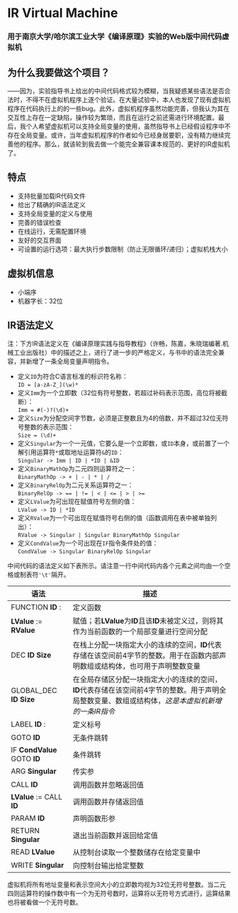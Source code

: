 # IR Virtual Machine
### 用于南京大学/哈尔滨工业大学《编译原理》实验的Web版中间代码虚拟机

## 为什么我要做这个项目？  
——因为，实验指导书上给出的中间代码格式较为模糊，当我疑惑某些语法是否合法时，不得不在虚拟机程序上逐个验证。在大量试验中，本人也发现了现有虚拟机程序在代码执行上的的一些bug。此外，虚拟机程序虽然功能完善，但我认为其在交互性上存在一定缺陷，操作较为繁琐，而且在运行之前还需进行环境配置。最后，我个人希望虚拟机可以支持全局变量的使用，虽然指导书上已经假设程序中不存在全局变量。或许，当年虚拟机程序的作者如今已经身居要职，没有精力继续完善他的程序。那么，就该轮到我去做一个能完全兼容课本规范的、更好的IR虚拟机了。

## 特点
- 支持批量加载IR代码文件
- 给出了精确的IR语法定义
- 支持全局变量的定义与使用
- 完善的错误检查
- 在线运行，无需配置环境
- 友好的交互界面
- 可设置的运行选项：最大执行步数限制（防止无限循环/递归）；虚拟机栈大小

## 虚拟机信息
- 小端序
- 机器字长：32位

## IR语法定义
注：下方IR语法定义在《编译原理实践与指导教程》（许畅，陈嘉，朱晓瑞编著.机械工业出版社）中的描述之上，进行了进一步的严格定义，与书中的语法完全兼容，并新增了一条全局变量声明指令。

- 定义`ID`为符合C语言标准的标识符名称：  
`ID = [a-zA-Z_](\w)*`  
- 定义`Imm`为一个立即数（32位有符号整数，若超过补码表示范围，高位将被截断）：  
`Imm = #(-)?(\d)+`  
- 定义`Size`为分配空间字节数，必须是正整数且为4的倍数，并不超过32位无符号整数的表示范围：  
`Size = (\d)+`  
- 定义`Singular`为一个一元值，它要么是一个立即数，或`ID`本身，或前置了一个解引用运算符`*`或取地址运算符`&`的`ID`：  
`Singular -> Imm | ID | *ID | &ID`  
- 定义`BinaryMathOp`为二元四则运算符之一：  
`BinaryMathOp -> + | - | * | /`
- 定义`BinaryRelOp`为二元关系运算符之一：  
`BinaryRelOp -> == | != | < | <= | > | >=`
- 定义`LValue`为可出现在赋值符号左侧的值：  
`LValue -> ID | *ID`
- 定义`RValue`为一个可出现在赋值符号右侧的值（函数调用在表中被单独列出）：  
`RValue -> Singular | Singular BinaryMathOp Singular`
- 定义`CondValue`为一个可出现在`IF`指令条件处的值：  
`CondValue -> Singular BinaryRelOp Singular`

中间代码的语法定义如下表所示。请注意一行中间代码内各个元素之间均由一个空格或制表符`'\t'`隔开。

|语法|描述|
|------------|------------|
|FUNCTION **ID** :|定义函数|
|**LValue** := **RValue**|赋值；若**LValue**为**ID**且该**ID**未被定义过，则将其作为当前函数的一个局部变量进行空间分配|
|DEC **ID** **Size**|在栈上分配一块指定大小的连续的空间，**ID**代表存储在该空间前4字节的整数。用于在函数内部声明数组或结构体，也可用于声明整数变量|
|GLOBAL_DEC **ID** **Size**|在全局存储区分配一块指定大小的连续的空间，**ID**代表存储在该空间前4字节的整数。用于声明全局整数变量、数组或结构体，*这是本虚拟机新增的一条IR指令*|
|LABEL **ID** :|定义标号|
|GOTO **ID**|无条件跳转|
|IF **CondValue** GOTO **ID**|条件跳转|
|ARG **Singular**|传实参|
|CALL **ID**|调用函数并忽略返回值|
|**LValue** := CALL **ID**|调用函数并存储返回值|
|PARAM **ID**|声明函数形参|
|RETURN **Singular**|退出当前函数并返回给定值|
|READ **LValue**|从控制台读取一个整数储存在给定变量中|
|WRITE **Singular**|向控制台输出给定整数|

虚拟机将所有地址变量和表示空间大小的立即数均视为32位无符号整数。当二元四则运算符的操作数中有一个为无符号数时，运算将以无符号方式进行，运算结果也将被看做一个无符号数。